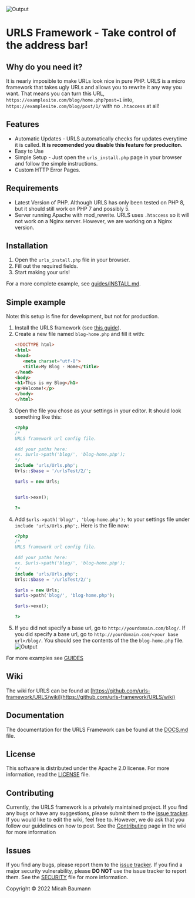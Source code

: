 ![Output](https://github.com/urls-framework/URLS/blob/main/examples/static/logo.png?raw=true)
# URLS Framework - Take control of the address bar!

## Why do you need it?
It is nearly imposible to make URLs look nice in pure PHP. URLS is a micro framework that takes ugly URLs and allows you to rewrite it any way you want. That means you can turn this URL, `https://examplesite.com/blog/home.php?post=1` into, `https://examplesite.com/blog/post/1/` with no `.htaccess` at all!

## Features
* Automatic Updates - URLS automatically checks for updates everytime it is called. **It is recomended you disable this feature for produciton.**
* Easy to Use
* Simple Setup - Just open the `urls_install.php` page in your browser and follow the simple instructions.
* Custom HTTP Error Pages.

## Requirements
* Latest Version of PHP. Although URLS has only been tested on PHP 8, but it should still work on PHP 7 and possibly 5.
* Server running Apache with mod_rewrite. URLS uses `.htaccess` so it will not work on a Nginx server. However, we are working on a Nginx version.

## Installation
1. Open the `urls_install.php` file in your browser.
2. Fill out the required fields.
3. Start making your urls!  
  
For a more complete example, see [guides/INSTALL.md](https://github.com/urls-framework/URLS/blob/main/guides/INSTALL.md).

## Simple example
Note: this setup is fine for development, but not for production.
1. Install the URLS framework (see [this guide](https://github.com/urls-framework/URLS/blob/main/guides/INSTALL.md)).
2. Create a new file named `blog-home.php` and fill it with:
   ```HTML
   <!DOCTYPE html>
   <html>
   <head>
      <meta charset="utf-8">
      <title>My Blog - Home</title>
   </head>
   <body>
   <h1>This is my Blog</h1>
   <p>Welcome!</p>
   </body>
   </html>
   ```
3. Open the file you chose as your settings in your editor. It should look something like this:
   ```PHP
   <?php
   /*
   URLS framework url config file.
   
   Add your paths here:
   ex. $urls->path('blog/', 'blog-home.php');
   */
   include 'urls/Urls.php';
   Urls::$base = '/urlsTest/2/';
   
   $urls = new Urls;
   
   
   $urls->exe();
   
   ?>
   ```
4. Add `$urls->path('blog/', 'blog-home.php');` to your settings file under `include 'urls/Urls.php';`. Here is the file now:
   ```PHP
   <?php
   /*
   URLS framework url config file.
   
   Add your paths here:
   ex. $urls->path('blog/', 'blog-home.php');
   */
   include 'urls/Urls.php';
   Urls::$base = '/urlsTest/2/';
   
   $urls = new Urls;
   $urls->path('blog/', 'blog-home.php');
   
   $urls->exe();
   
   ?>
   ```
5. If you did not specify a base url, go to `http://yourdomain.com/blog/`. If you did specify a base url, go to `http://yourdomain.com/<your base url>/blog/`. You should see the contents of the the `blog-home.php` file.
![Output](https://github.com/urls-framework/URLS/blob/main/examples/Simple%20Example/example1.png?raw=true)

For more examples see [GUIDES](https://github.com/urls-framework/URLS/blob/main/GUIDES.md)

## Wiki
The wiki for URLS can be found at [https://github.com/urls-framework/URLS/wiki](https://github.com/urls-framework/URLS/wiki)

## Documentation
The documentation for the URLS Framework can be found at the [DOCS.md](https://github.com/urls-framework/URLS/blob/main/DOCS.md) file.

## License
This software is distributed under the Apache 2.0 license. For more information, read the [LICENSE](https://github.com/urls-framework/urls/blob/main/LICENSE) file.

## Contributing
Currently, the URLS framework is a privately maintained project. If you find any bugs or have any suggestions, please submit them to the [issue tracker](https://github.com/urls-framework/URLS/issues). If you would like to edit the wiki, feel free to. However, we do ask that you follow our guidelines on how to post. See the [Contributing](https://github.com/urls-framework/URLS/wiki/Contributing) page in the wiki for more information

## Issues
If you find any bugs, please report them to the [issue tracker](https://github.com/urls-framework/URLS/issues). If you find a major security vulnerability, please **DO NOT** use the issue tracker to report them. See the [SECURITY](https://github.com/urls-framework/URLS/blob/main/SECURITY.md) file for more information.  
  
Copyright &copy; 2022 Micah Baumann
